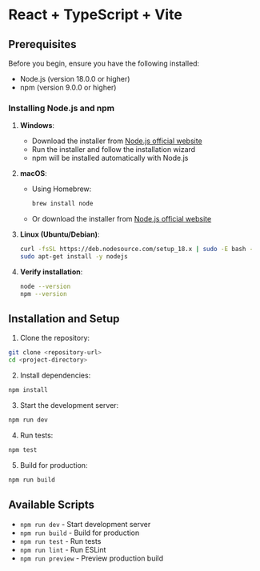 # React + TypeScript + Vite

## Prerequisites

Before you begin, ensure you have the following installed:
- Node.js (version 18.0.0 or higher)
- npm (version 9.0.0 or higher)

### Installing Node.js and npm

1. **Windows**:
   - Download the installer from [Node.js official website](https://nodejs.org/)
   - Run the installer and follow the installation wizard
   - npm will be installed automatically with Node.js

2. **macOS**:
   - Using Homebrew:
     ```bash
     brew install node
     ```
   - Or download the installer from [Node.js official website](https://nodejs.org/)

3. **Linux (Ubuntu/Debian)**:
   ```bash
   curl -fsSL https://deb.nodesource.com/setup_18.x | sudo -E bash -
   sudo apt-get install -y nodejs
   ```

4. **Verify installation**:
   ```bash
   node --version
   npm --version
   ```

## Installation and Setup

1. Clone the repository:
```bash
git clone <repository-url>
cd <project-directory>
```

2. Install dependencies:
```bash
npm install
```

3. Start the development server:
```bash
npm run dev
```

4. Run tests:
```bash
npm test
```

5. Build for production:
```bash
npm run build
```

## Available Scripts

- `npm run dev` - Start development server
- `npm run build` - Build for production
- `npm run test` - Run tests
- `npm run lint` - Run ESLint
- `npm run preview` - Preview production build
